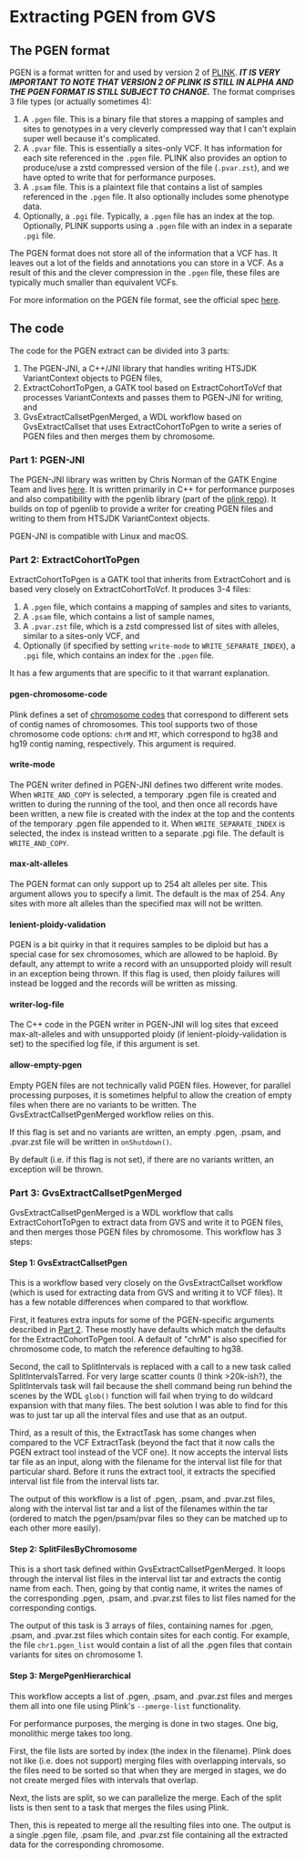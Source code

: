 # Extracting PGEN from GVS

## The PGEN format
PGEN is a format written for and used by version 2 of [PLINK](https://www.cog-genomics.org/plink/2.0/).  ***IT IS VERY IMPORTANT TO NOTE THAT VERSION 2 OF PLINK IS STILL IN ALPHA AND THE PGEN FORMAT IS STILL SUBJECT TO CHANGE.***  The format comprises 3 file types (or actually sometimes 4):
1. A `.pgen` file.  This is a binary file that stores a mapping of samples and sites to genotypes in a very cleverly compressed way that I can't explain super well because it's complicated.
2. A `.pvar` file. This is essentially a sites-only VCF.  It has information for each site referenced in the `.pgen` file.  PLINK also provides an option to produce/use a zstd compressed version of the file (`.pvar.zst`), and we have opted to write that for performance purposes.
3. A `.psam` file.  This is a plaintext file that contains a list of samples referenced in the `.pgen` file.  It also optionally includes some phenotype data.
4. Optionally, a `.pgi` file.  Typically, a `.pgen` file has an index at the top.  Optionally, PLINK supports using a `.pgen` file with an index in a separate `.pgi` file.

The PGEN format does not store all of the information that a VCF has.  It leaves out a lot of the fields and annotations you can store in a VCF.  As a result of this and the clever compression in the `.pgen` file, these files are typically much smaller than equivalent VCFs.

For more information on the PGEN file format, see the official spec [here](https://github.com/chrchang/plink-ng/blob/master/pgen_spec/pgen_spec.pdf).

## The code
The code for the PGEN extract can be divided into 3 parts:
1. The PGEN-JNI, a C++/JNI library that handles writing HTSJDK VariantContext objects to PGEN files,
2. ExtractCohortToPgen, a GATK tool based on ExtractCohortToVcf that processes VariantContexts and passes them to PGEN-JNI for writing, and
3. GvsExtractCallsetPgenMerged, a WDL workflow based on GvsExtractCallset that uses ExtractCohortToPgen to write a series of PGEN files and then merges them by chromosome.

### Part 1: PGEN-JNI
The PGEN-JNI library was written by Chris Norman of the GATK Engine Team and lives [here](https://github.com/broadinstitute/pgen-jni).  It is written primarily in C++ for performance purposes and also compatibility with the pgenlib library (part of the [plink repo](https://github.com/chrchang/plink-ng/tree/master)).  It builds on top of pgenlib to provide a writer for creating PGEN files and writing to them from HTSJDK VariantContext objects.

PGEN-JNI is compatible with Linux and macOS.

### Part 2: ExtractCohortToPgen
ExtractCohortToPgen is a GATK tool that inherits from ExtractCohort and is based very closely on ExtractCohortToVcf.  It produces 3-4 files:

1. A `.pgen` file, which contains a mapping of samples and sites to variants,
2. A `.psam` file, which contains a list of sample names,
3. A `.pvar.zst` file, which is a zstd compressed list of sites with alleles, similar to a sites-only VCF, and
4. Optionally (if specified by setting `write-mode` to `WRITE_SEPARATE_INDEX`), a `.pgi` file, which contains an index for the `.pgen` file.

It has a few arguments that are specific to it that warrant explanation.

#### pgen-chromosome-code
Plink defines a set of [chromosome codes](https://www.cog-genomics.org/plink/2.0/data#irreg_output) that correspond to different sets of contig names of chromosomes.  This tool supports two of those chromosome code options: `chrM` and `MT`, which correspond to hg38 and hg19 contig naming, respectively.  This argument is required.

#### write-mode
The PGEN writer defined in PGEN-JNI defines two different write modes.  When `WRITE_AND_COPY` is selected, a temporary .pgen file is created and written to during the running of the tool, and then once all records have been written, a new file is created with the index at the top and the contents of the temporary .pgen file appended to it.  When `WRITE_SEPARATE_INDEX` is selected, the index is instead written to a separate .pgi file.  The default is `WRITE_AND_COPY`.

#### max-alt-alleles
The PGEN format can only support up to 254 alt alleles per site.  This argument allows you to specify a limit.  The default is the max of 254.  Any sites with more alt alleles than the specified max will not be written.

#### lenient-ploidy-validation
PGEN is a bit quirky in that it requires samples to be diploid but has a special case for sex chromosomes, which are allowed to be haploid.  By default, any attempt to write a record with an unsupported ploidy will result in an exception being thrown.  If this flag is used, then ploidy failures will instead be logged and the records will be written as missing.

#### writer-log-file
The C++ code in the PGEN writer in PGEN-JNI will log sites that exceed max-alt-alleles and with unsupported ploidy (if lenient-ploidy-validation is set) to the specified log file, if this argument is set.

#### allow-empty-pgen
Empty PGEN files are not technically valid PGEN files.  However, for parallel processing purposes, it is sometimes helpful to allow the creation of empty files when there are no variants to be written.  The GvsExtractCallsetPgenMerged workflow relies on this.

If this flag is set and no variants are written, an empty .pgen, .psam, and .pvar.zst file will be written in `onShutdown()`.

By default (i.e. if this flag is not set), if there are no variants written, an exception will be thrown.  

### Part 3: GvsExtractCallsetPgenMerged
GvsExtractCallsetPgenMerged is a WDL workflow that calls ExtractCohortToPgen to extract data from GVS and write it to PGEN files, and then merges those PGEN files by chromosome.  This workflow has 3 steps:

#### Step 1: GvsExtractCallsetPgen
This is a workflow based very closely on the GvsExtractCallset workflow (which is used for extracting data from GVS and writing it to VCF files).  It has a few notable differences when compared to that workflow.

First, it features extra inputs for some of the PGEN-specific arguments described in [Part 2](#part-2-extractcohorttopgen).  These mostly have defaults which match the defaults for the ExtractCohortToPgen tool.  A default of "chrM" is also specified for chromosome code, to match the reference defaulting to hg38.

Second, the call to SplitIntervals is replaced with a call to a new task called SplitIntervalsTarred.  For very large scatter counts (I think >20k-ish?), the SplitIntervals task will fail because the shell command being run behind the scenes by the WDL `glob()` function will fail when trying to do wildcard expansion with that many files.  The best solution I was able to find for this was to just tar up all the interval files and use that as an output.

Third, as a result of this, the ExtractTask has some changes when compared to the VCF ExtractTask (beyond the fact that it now calls the PGEN extract tool instead of the VCF one).  It now accepts the interval lists tar file as an input, along with the filename for the interval list file for that particular shard.  Before it runs the extract tool, it extracts the specified interval list file from the interval lists tar.

The output of this workflow is a list of .pgen, .psam, and .pvar.zst files, along with the interval list tar and a list of the filenames within the tar (ordered to match the pgen/psam/pvar files so they can be matched up to each other more easily).

#### Step 2: SplitFilesByChromosome
This is a short task defined within GvsExtractCallsetPgenMerged.  It loops through the interval list files in the interval list tar and extracts the contig name from each.  Then, going by that contig name, it writes the names of the corresponding .pgen, .psam, and .pvar.zst files to list files named for the corresponding contigs.  

The output of this task is 3 arrays of files, containing names for .pgen, .psam, and .pvar.zst files which contain sites for each contig.  For example, the file `chr1.pgen_list` would contain a list of all the .pgen files that contain variants for sites on chromosome 1.

#### Step 3: MergePgenHierarchical
This workflow accepts a list of .pgen, .psam, and .pvar.zst files and merges them all into one file using Plink's `--pmerge-list` functionality.

For performance purposes, the merging is done in two stages.  One big, monolithic merge takes too long.

First, the file lists are sorted by index (the index in the filename).  Plink does not like (i.e. does not support) merging files with overlapping intervals, so the files need to be sorted so that when they are merged in stages, we do not create merged files with intervals that overlap.

Next, the lists are split, so we can parallelize the merge.  Each of the split lists is then sent to a task that merges the files using Plink.

Then, this is repeated to merge all the resulting files into one.  The output is a single .pgen file, .psam file, and .pvar.zst file containing all the extracted data for the corresponding chromosome.